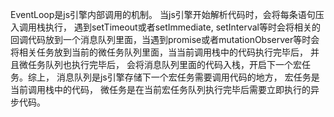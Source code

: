EventLoop是js引擎内部调用的机制。
当js引擎开始解析代码时，会将每条语句压入调用栈执行， 遇到setTimeout或者setImmediate, setInterval等时会将相关的回调代码放到一个消息队列里面，当遇到promise或者mutationObserver等时会将相关任务放到当前的微任务队列里面，当当前调用栈中的代码执行完毕后， 并且微任务队列也执行完毕后， 会将消息队列里面的代码入栈，开启下一个宏任务。综上， 消息队列是js引擎存储下一个宏任务需要调用代码的地方， 宏任务是当前调用栈中的代码，  微任务是在当前宏任务队列执行完毕后需要立即执行的异步代码。